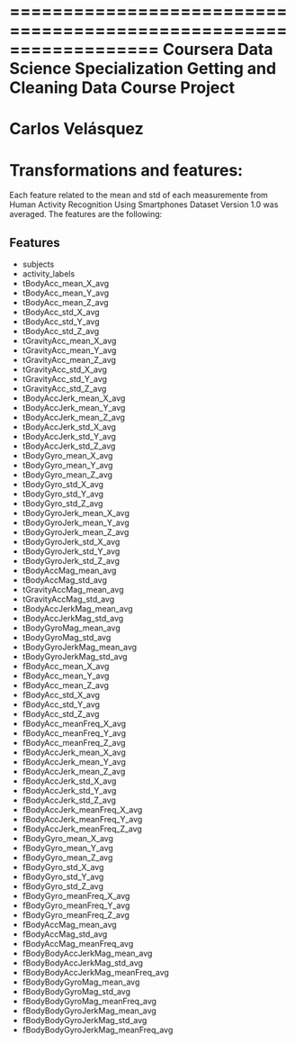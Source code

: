 ==================================================================
Coursera Data Science Specialization Getting and Cleaning Data Course Project
==================================================================
Carlos Velásquez
==================================================================

# Transformations and features:

Each feature related to the mean and std of each measuremente from  Human Activity Recognition Using Smartphones Dataset Version 1.0 was averaged. The features are the following:

## Features


* subjects                             
* activity_labels                      
* tBodyAcc_mean_X_avg                  
* tBodyAcc_mean_Y_avg                  
* tBodyAcc_mean_Z_avg                  
* tBodyAcc_std_X_avg                   
* tBodyAcc_std_Y_avg                   
* tBodyAcc_std_Z_avg                   
* tGravityAcc_mean_X_avg               
* tGravityAcc_mean_Y_avg               
* tGravityAcc_mean_Z_avg               
* tGravityAcc_std_X_avg                
* tGravityAcc_std_Y_avg                
* tGravityAcc_std_Z_avg                
* tBodyAccJerk_mean_X_avg              
* tBodyAccJerk_mean_Y_avg              
* tBodyAccJerk_mean_Z_avg              
* tBodyAccJerk_std_X_avg               
* tBodyAccJerk_std_Y_avg               
* tBodyAccJerk_std_Z_avg               
* tBodyGyro_mean_X_avg                 
* tBodyGyro_mean_Y_avg                 
* tBodyGyro_mean_Z_avg                 
* tBodyGyro_std_X_avg                  
* tBodyGyro_std_Y_avg                  
* tBodyGyro_std_Z_avg                  
* tBodyGyroJerk_mean_X_avg             
* tBodyGyroJerk_mean_Y_avg             
* tBodyGyroJerk_mean_Z_avg             
* tBodyGyroJerk_std_X_avg              
* tBodyGyroJerk_std_Y_avg              
* tBodyGyroJerk_std_Z_avg              
* tBodyAccMag_mean_avg                 
* tBodyAccMag_std_avg                  
* tGravityAccMag_mean_avg              
* tGravityAccMag_std_avg               
* tBodyAccJerkMag_mean_avg             
* tBodyAccJerkMag_std_avg              
* tBodyGyroMag_mean_avg                
* tBodyGyroMag_std_avg                 
* tBodyGyroJerkMag_mean_avg            
* tBodyGyroJerkMag_std_avg             
* fBodyAcc_mean_X_avg                  
* fBodyAcc_mean_Y_avg                  
* fBodyAcc_mean_Z_avg                  
* fBodyAcc_std_X_avg                   
* fBodyAcc_std_Y_avg                   
* fBodyAcc_std_Z_avg                   
* fBodyAcc_meanFreq_X_avg              
* fBodyAcc_meanFreq_Y_avg              
* fBodyAcc_meanFreq_Z_avg              
* fBodyAccJerk_mean_X_avg              
* fBodyAccJerk_mean_Y_avg              
* fBodyAccJerk_mean_Z_avg              
* fBodyAccJerk_std_X_avg               
* fBodyAccJerk_std_Y_avg               
* fBodyAccJerk_std_Z_avg               
* fBodyAccJerk_meanFreq_X_avg          
* fBodyAccJerk_meanFreq_Y_avg          
* fBodyAccJerk_meanFreq_Z_avg          
* fBodyGyro_mean_X_avg                 
* fBodyGyro_mean_Y_avg                 
* fBodyGyro_mean_Z_avg                 
* fBodyGyro_std_X_avg                  
* fBodyGyro_std_Y_avg                  
* fBodyGyro_std_Z_avg                  
* fBodyGyro_meanFreq_X_avg             
* fBodyGyro_meanFreq_Y_avg             
* fBodyGyro_meanFreq_Z_avg             
* fBodyAccMag_mean_avg                 
* fBodyAccMag_std_avg                  
* fBodyAccMag_meanFreq_avg             
* fBodyBodyAccJerkMag_mean_avg         
* fBodyBodyAccJerkMag_std_avg          
* fBodyBodyAccJerkMag_meanFreq_avg     
* fBodyBodyGyroMag_mean_avg            
* fBodyBodyGyroMag_std_avg             
* fBodyBodyGyroMag_meanFreq_avg        
* fBodyBodyGyroJerkMag_mean_avg        
* fBodyBodyGyroJerkMag_std_avg         
* fBodyBodyGyroJerkMag_meanFreq_avg    